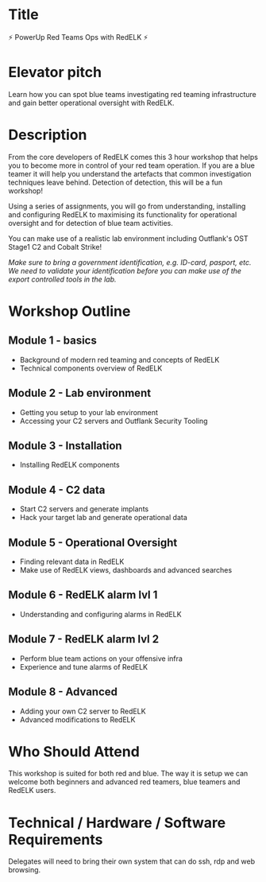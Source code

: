# Title
 ⚡ PowerUp Red Teams Ops with RedELK ⚡

# Elevator pitch
Learn how you can spot blue teams investigating red teaming infrastructure and gain better operational oversight with RedELK. 

# Description
From the core developers of RedELK comes this 3 hour workshop that helps you to become more in control of your red team operation. If you are a blue teamer it will help you understand the artefacts that common investigation techniques leave behind. Detection of detection, this will be a fun workshop!

Using a series of assignments, you will go from understanding, installing and configuring RedELK to maximising its functionality for operational oversight and for detection of blue team activities.

You can make use of a realistic lab environment including Outflank's OST Stage1 C2 and Cobalt Strike!

*Make sure to bring a government identification, e.g. ID-card, pasport, etc. We need to validate your identification before you can make use of the export controlled tools in the lab.* 

# Workshop Outline
## Module 1 - basics
- Background of modern red teaming and concepts of RedELK
- Technical components overview of RedELK

## Module 2 - Lab environment
- Getting you setup to your lab environment
- Accessing your C2 servers and Outflank Security Tooling

## Module 3 - Installation
- Installing RedELK components

## Module 4 - C2 data
- Start C2 servers and generate implants
- Hack your target lab and generate operational data

## Module 5 - Operational Oversight
- Finding relevant data in RedELK
- Make use of RedELK views, dashboards and advanced searches

## Module 6 - RedELK alarm lvl 1
- Understanding and configuring alarms in RedELK

## Module 7 - RedELK alarm lvl 2
- Perform blue team actions on your offensive infra
- Experience and tune alarms of RedELK

## Module 8 - Advanced
- Adding your own C2 server to RedELK
- Advanced modifications to RedELK

# Who Should Attend
This workshop is suited for both red and blue. The way it is setup we can welcome both beginners and advanced red teamers, blue teamers and RedELK users.

# Technical / Hardware / Software Requirements
Delegates will need to bring their own system that can do ssh, rdp and web browsing.
